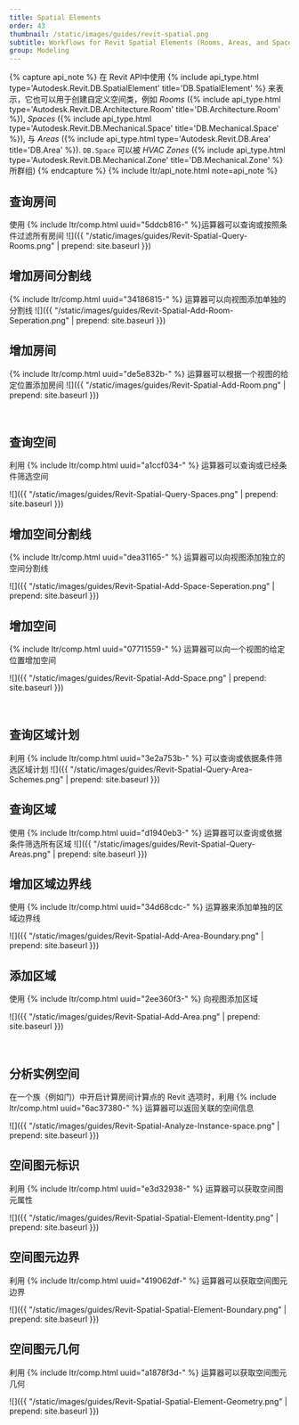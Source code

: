 ```yaml
---
title: Spatial Elements
order: 43
thumbnail: /static/images/guides/revit-spatial.png
subtitle: Workflows for Revit Spatial Elements (Rooms, Areas, and Spaces)
group: Modeling
---
```


{% capture api_note %}
在 Revit API中使用 {% include api_type.html type='Autodesk.Revit.DB.SpatialElement' title='DB.SpatialElement' %} 来表示，它也可以用于创建自定义空间类，例如 *Rooms* ({% include api_type.html type='Autodesk.Revit.DB.Architecture.Room' title='DB.Architecture.Room' %}), *Spaces* ({% include api_type.html type='Autodesk.Revit.DB.Mechanical.Space' title='DB.Mechanical.Space' %}), 与 *Areas* ({% include api_type.html type='Autodesk.Revit.DB.Area' title='DB.Area' %}). `DB.Space` 可以被 *HVAC Zones* ({% include api_type.html type='Autodesk.Revit.DB.Mechanical.Zone' title='DB.Mechanical.Zone' %}所群组)
{% endcapture %}
{% include ltr/api_note.html note=api_note %}

## 查询房间

使用 {% include ltr/comp.html uuid="5ddcb816-" %}运算器可以查询或按照条件过滤所有房间 
![]({{ "/static/images/guides/Revit-Spatial-Query-Rooms.png" | prepend: site.baseurl }})

## 增加房间分割线

 {% include ltr/comp.html uuid="34186815-" %} 运算器可以向视图添加单独的分割线
![]({{ "/static/images/guides/Revit-Spatial-Add-Room-Seperation.png" | prepend: site.baseurl }})

## 增加房间

 {% include ltr/comp.html uuid="de5e832b-" %} 运算器可以根据一个视图的给定位置添加房间
![]({{ "/static/images/guides/Revit-Spatial-Add-Room.png" | prepend: site.baseurl }})

&nbsp;

## 查询空间

利用 {% include ltr/comp.html uuid="a1ccf034-" %} 运算器可以查询或已经条件筛选空间

![]({{ "/static/images/guides/Revit-Spatial-Query-Spaces.png" | prepend: site.baseurl }})

## 增加空间分割线

 {% include ltr/comp.html uuid="dea31165-" %}  运算器可以向视图添加独立的空间分割线

![]({{ "/static/images/guides/Revit-Spatial-Add-Space-Seperation.png" | prepend: site.baseurl }})

## 增加空间

{% include ltr/comp.html uuid="07711559-" %} 运算器可以向一个视图的给定位置增加空间

![]({{ "/static/images/guides/Revit-Spatial-Add-Space.png" | prepend: site.baseurl }})

&nbsp;

## 查询区域计划

利用 {% include ltr/comp.html uuid="3e2a753b-" %} 可以查询或依据条件筛选区域计划
![]({{ "/static/images/guides/Revit-Spatial-Query-Area-Schemes.png" | prepend: site.baseurl }})

## 查询区域

使用 {% include ltr/comp.html uuid="d1940eb3-" %} 运算器可以查询或依据条件筛选所有区域
![]({{ "/static/images/guides/Revit-Spatial-Query-Areas.png" | prepend: site.baseurl }})

## 增加区域边界线

使用 {% include ltr/comp.html uuid="34d68cdc-" %} 运算器来添加单独的区域边界线

![]({{ "/static/images/guides/Revit-Spatial-Add-Area-Boundary.png" | prepend: site.baseurl }})

## 添加区域

使用 {% include ltr/comp.html uuid="2ee360f3-" %} 向视图添加区域

![]({{ "/static/images/guides/Revit-Spatial-Add-Area.png" | prepend: site.baseurl }})

&nbsp;

## 分析实例空间

在一个族（例如门）中开启计算房间计算点的 Revit 选项时，利用 {% include ltr/comp.html uuid="6ac37380-" %} 运算器可以返回关联的空间信息

![]({{ "/static/images/guides/Revit-Spatial-Analyze-Instance-space.png" | prepend: site.baseurl }})

## 空间图元标识

利用 {% include ltr/comp.html uuid="e3d32938-" %} 运算器可以获取空间图元属性

![]({{ "/static/images/guides/Revit-Spatial-Spatial-Element-Identity.png" | prepend: site.baseurl }})

## 空间图元边界

利用 {% include ltr/comp.html uuid="419062df-" %} 运算器可以获取空间图元边界

![]({{ "/static/images/guides/Revit-Spatial-Spatial-Element-Boundary.png" | prepend: site.baseurl }})

## 空间图元几何

利用 {% include ltr/comp.html uuid="a1878f3d-" %} 运算器可以获取空间图元几何

![]({{ "/static/images/guides/Revit-Spatial-Spatial-Element-Geometry.png" | prepend: site.baseurl }})